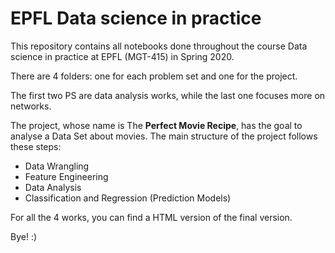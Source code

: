 # EPFL Data science in practice 
This repository contains all notebooks done throughout the course Data science in practice at EPFL (MGT-415) in Spring 2020.

There are 4 folders: one for each problem set and one for the project.

The first two PS are data analysis works, while the last one focuses more on networks.

The project, whose name is The **Perfect Movie Recipe**, has the goal to analyse a Data Set about movies. The main structure of the project follows these steps:

- Data Wrangling
- Feature Engineering
- Data Analysis
- Classification and Regression (Prediction Models)

For all the 4 works, you can find a HTML version of the final version.

Bye! :)
